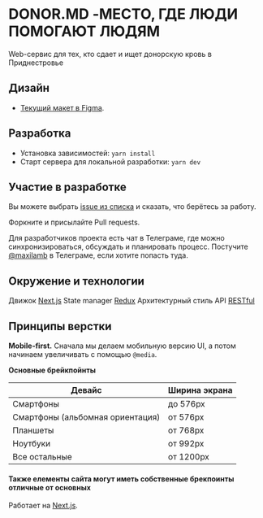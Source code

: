 # DONOR.MD -МЕСТО, ГДЕ ЛЮДИ ПОМОГАЮТ ЛЮДЯМ

Web-сервис для тех, кто сдает и ищет донорскую кровь в Приднестровье

## Дизайн

- [Текущий макет в Figma](https://www.figma.com/file/8tE5uYcQyCLz3V4t3Xy4J6).

## Разработка

- Установка зависимостей: `yarn install`
- Старт сервера для локальной разработки: `yarn dev`

## Участие в разработке

Вы можете выбрать [issue из списка](https://github.com/open-priorities/donor-frontend/issues) и сказать, что берётесь за работу.

Форкните и присылайте Pull requests.

Для разработчиков проекта есть чат в Телеграме, где можно синхронизироваться, обсуждать и планировать процесс. Постучите [@maxilamb](https://t.me/maxilamb) в Телеграме, если хотите попасть туда.

## Окружение и технологии

Движок [Next.js](https://nextjs.org/)
State manager [Redux](https://redux.js.org/)
Архитектурный стиль API [RESTful](https://habr.com/ru/post/483202/)

## Принципы верстки

**Mobile-first.**
Сначала мы делаем мобильную версию UI, а потом начинаем увеличивать с помощью `@media`.

**Основные брейкпойнты**

| Девайс                           | Ширина экрана |
| -------------------------------- | ------------- |
| Смартфоны                        | до 576px      |
| Смартфоны (альбомная ориентация) | от 576px      |
| Планшеты                         | от 768px      |
| Ноутбуки                         | от 992px      |
| Все остальные                    | от 1200px     |

#### **Также елементы сайта могут иметь собственные брекпоинты отличные от основных**

Работает на [Next.js](https://nextjs.org/).
